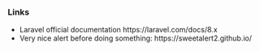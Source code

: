 <div>
    <h3>Links </h3>
    <ul>
        <li>Laravel official documentation https://laravel.com/docs/8.x</li>
        <li>Very nice alert before doing something:   https://sweetalert2.github.io/</li>
    </ul>
</div>
